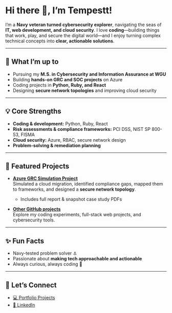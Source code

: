 # Hi there 👋, I’m Tempestt!

I’m a **Navy veteran turned cybersecurity explorer**, navigating the seas of **IT, web development, and cloud security**. I love **coding**—building things that work, play, and secure the digital world—and I enjoy turning complex technical concepts into **clear, actionable solutions**.

---

## 🚀 What I’m up to

- Pursuing my **M.S. in Cybersecurity and Information Assurance at WGU**  
- Building **hands-on GRC and SOC projects** on Azure  
- Coding projects in **Python, Ruby, and React**  
- Designing **secure network topologies** and improving cloud security  

---

## 💡 Core Strengths

- **Coding & development:** Python, Ruby, React  
- **Risk assessments & compliance frameworks:** PCI DSS, NIST SP 800-53, FISMA  
- **Cloud security:** Azure, RBAC, secure network design  
- **Problem-solving & remediation planning**

---

## 📂 Featured Projects

- **[Azure GRC Simulation Project](https://github.com/tnwoodard/azure-grc-simulation-project)**  
  Simulated a cloud migration, identified compliance gaps, mapped them to frameworks, and designed a **secure network topology**.  
  - Includes full report & snapshot case study PDFs  

- **[Other GitHub projects](https://github.com/tnwoodard?tab=repositories)**  
  Explore my coding experiments, full-stack web projects, and cybersecurity tools.  

---

## ✨ Fun Facts

- Navy-tested problem solver ⚓  
- Passionate about **making tech approachable and actionable**  
- Always curious, always coding 🌱  

---

## 🔗 Let’s Connect

- [💻 Portfolio Projects](https://github.com/tnwoodard?tab=repositories)  
- [🔗 LinkedIn](https://www.linkedin.com/in/tnwoodard)
